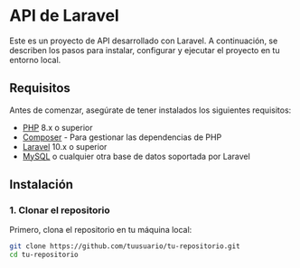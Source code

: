 # API de Laravel

Este es un proyecto de API desarrollado con Laravel. A continuación, se describen los pasos para instalar, configurar y ejecutar el proyecto en tu entorno local.

## Requisitos

Antes de comenzar, asegúrate de tener instalados los siguientes requisitos:

- [PHP](https://www.php.net/) 8.x o superior
- [Composer](https://getcomposer.org/) - Para gestionar las dependencias de PHP
- [Laravel](https://laravel.com/docs) 10.x o superior
- [MySQL](https://www.mysql.com/) o cualquier otra base de datos soportada por Laravel

## Instalación

### 1. Clonar el repositorio

Primero, clona el repositorio en tu máquina local:

```bash
git clone https://github.com/tuusuario/tu-repositorio.git
cd tu-repositorio
